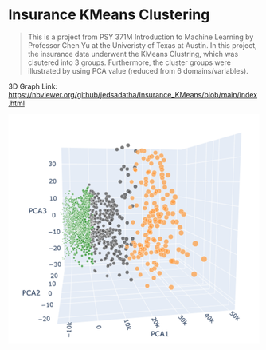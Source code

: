 # Insurance KMeans Clustering

> This is a project from PSY 371M Introduction to Machine Learning by Professor Chen Yu at the Univeristy of Texas at Austin. In this project, the insurance data underwent the KMeans Clustring, which was clsutered into 3 groups. Furthermore, the cluster groups were illustrated by using PCA value (reduced from 6 domains/variables).

3D Graph Link: https://nbviewer.org/github/jedsadatha/Insurance_KMeans/blob/main/index.html

![alt text](https://github.com/jedsadatha/Insurance_KMeans/blob/main/images/3D_Preview.png)
